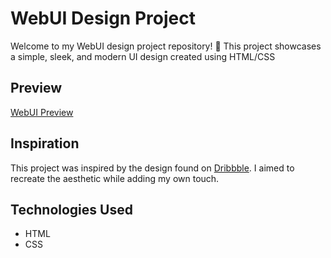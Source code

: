 # WebUI Design Project

Welcome to my WebUI design project repository! 🎨 This project showcases a simple, sleek, and modern UI design created using HTML/CSS

## Preview

[WebUI Preview](https://developer-aniket-thapa.on.drv.tw/HTML-CSS-Project5.com)

## Inspiration

This project was inspired by the design found on [Dribbble](https://dribbble.com/shots/8214945-Nike-Web-Design/attachments/589294?mode=media). I aimed to recreate the aesthetic while adding my own touch.

## Technologies Used

- HTML
- CSS
